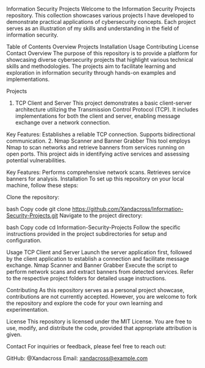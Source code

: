 Information Security Projects
Welcome to the Information Security Projects repository. This collection showcases various projects I have developed to demonstrate practical applications of cybersecurity concepts. Each project serves as an illustration of my skills and understanding in the field of information security.

Table of Contents
Overview
Projects
Installation
Usage
Contributing
License
Contact
Overview
The purpose of this repository is to provide a platform for showcasing diverse cybersecurity projects that highlight various technical skills and methodologies. The projects aim to facilitate learning and exploration in information security through hands-on examples and implementations.

Projects
1. TCP Client and Server
This project demonstrates a basic client-server architecture utilizing the Transmission Control Protocol (TCP). It includes implementations for both the client and server, enabling message exchange over a network connection.

Key Features:
Establishes a reliable TCP connection.
Supports bidirectional communication.
2. Nmap Scanner and Banner Grabber
This tool employs Nmap to scan networks and retrieve banners from services running on open ports. This project aids in identifying active services and assessing potential vulnerabilities.

Key Features:
Performs comprehensive network scans.
Retrieves service banners for analysis.
Installation
To set up this repository on your local machine, follow these steps:

Clone the repository:

bash
Copy code
git clone https://github.com/Xandacross/Information-Security-Projects.git
Navigate to the project directory:

bash
Copy code
cd Information-Security-Projects
Follow the specific instructions provided in the project subdirectories for setup and configuration.

Usage
TCP Client and Server
Launch the server application first, followed by the client application to establish a connection and facilitate message exchange.
Nmap Scanner and Banner Grabber
Execute the script to perform network scans and extract banners from detected services.
Refer to the respective project folders for detailed usage instructions.

Contributing
As this repository serves as a personal project showcase, contributions are not currently accepted. However, you are welcome to fork the repository and explore the code for your own learning and experimentation.

License
This repository is licensed under the MIT License. You are free to use, modify, and distribute the code, provided that appropriate attribution is given.

Contact
For inquiries or feedback, please feel free to reach out:

GitHub: @Xandacross
Email: xandacross@example.com
